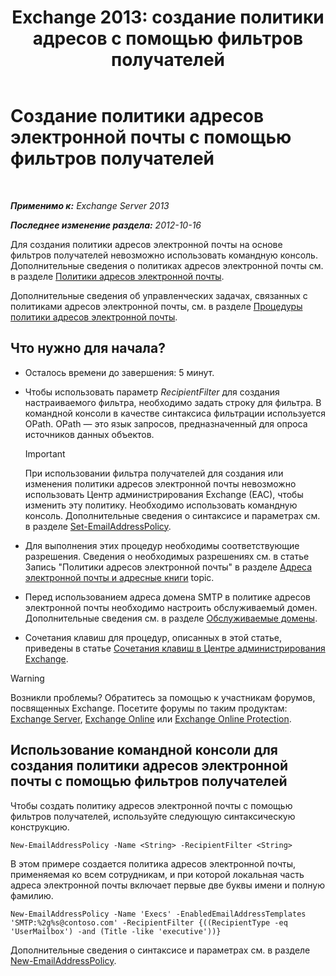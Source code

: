 ﻿---
title: 'Exchange 2013: создание политики адресов с помощью фильтров получателей'
TOCTitle: Создание политики адресов электронной почты с помощью фильтров получателей
ms:assetid: e3f446bd-1511-479c-8d87-2dfce5547c90
ms:mtpsurl: https://technet.microsoft.com/ru-ru/library/Bb232194(v=EXCHG.150)
ms:contentKeyID: 50489379
ms.date: 04/30/2018
mtps_version: v=EXCHG.150
ms.translationtype: HT
---

# Создание политики адресов электронной почты с помощью фильтров получателей

 

_**Применимо к:** Exchange Server 2013_

_**Последнее изменение раздела:** 2012-10-16_

Для создания политики адресов электронной почты на основе фильтров получателей невозможно использовать командную консоль. Дополнительные сведения о политиках адресов электронной почты см. в разделе [Политики адресов электронной почты](email-address-policies-exchange-2013-help.md).

Дополнительные сведения об управленческих задачах, связанных с политиками адресов электронной почты, см. в разделе [Процедуры политики адресов электронной почты](email-address-policy-procedures-exchange-2013-help.md).

## Что нужно для начала?

  - Осталось времени до завершения: 5 минут.

  - Чтобы использовать параметр *RecipientFilter* для создания настраиваемого фильтра, необходимо задать строку для фильтра. В командной консоли в качестве синтаксиса фильтрации используется OPath. OPath — это язык запросов, предназначенный для опроса источников данных объектов.
    
    > [!IMPORTANT]  
    > При использовании фильтра получателей для создания или изменения политики адресов электронной почты невозможно использовать Центр администрирования Exchange (EAC), чтобы изменить эту политику. Необходимо использовать командную консоль. Дополнительные сведения о синтаксисе и параметрах см. в разделе <a href="https://technet.microsoft.com/ru-ru/library/bb124517(v=exchg.150)">Set-EmailAddressPolicy</a>.


  - Для выполнения этих процедур необходимы соответствующие разрешения. Сведения о необходимых разрешениях см. в статье Запись "Политики адресов электронной почты" в разделе [Адреса электронной почты и адресные книги](email-addresses-and-address-books-exchange-2013-help.md) topic.

  - Перед использованием адреса домена SMTP в политике адресов электронной почты необходимо настроить обслуживаемый домен. Дополнительные сведения см. в разделе [Обслуживаемые домены](accepted-domains-exchange-2013-help.md).

  - Сочетания клавиш для процедур, описанных в этой статье, приведены в статье [Сочетания клавиш в Центре администрирования Exchange](keyboard-shortcuts-in-the-exchange-admin-center-exchange-online-protection-help.md).

> [!WARNING]  
> Возникли проблемы? Обратитесь за помощью к участникам форумов, посвященных Exchange. Посетите форумы по таким продуктам: <a href="https://go.microsoft.com/fwlink/p/?linkid=60612">Exchange Server</a>, <a href="https://go.microsoft.com/fwlink/p/?linkid=267542">Exchange Online</a> или <a href="https://go.microsoft.com/fwlink/p/?linkid=285351">Exchange Online Protection</a>.


## Использование командной консоли для создания политики адресов электронной почты с помощью фильтров получателей

Чтобы создать политику адресов электронной почты с помощью фильтров получателей, используйте следующую синтаксическую конструкцию.

    New-EmailAddressPolicy -Name <String> -RecipientFilter <String>

В этом примере создается политика адресов электронной почты, применяемая ко всем сотрудникам, и при которой локальная часть адреса электронной почты включает первые две буквы имени и полную фамилию.

    New-EmailAddressPolicy -Name 'Execs' -EnabledEmailAddressTemplates 'SMTP:%2g%s@contoso.com' -RecipientFilter {((RecipientType -eq 'UserMailbox') -and (Title -like 'executive'))}

Дополнительные сведения о синтаксисе и параметрах см. в разделе [New-EmailAddressPolicy](https://technet.microsoft.com/ru-ru/library/aa996800\(v=exchg.150\)).

